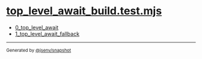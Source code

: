 # [top_level_await_build.test.mjs](../top_level_await_build.test.mjs)



- [0_top_level_await](0_top_level_await/0_top_level_await.md)
- [1_top_level_await_fallback](1_top_level_await_fallback/1_top_level_await_fallback.md)

---

<sub>
  Generated by <a href="https://github.com/jsenv/core/tree/main/packages/independent/snapshot">@jsenv/snapshot</a>
</sub>